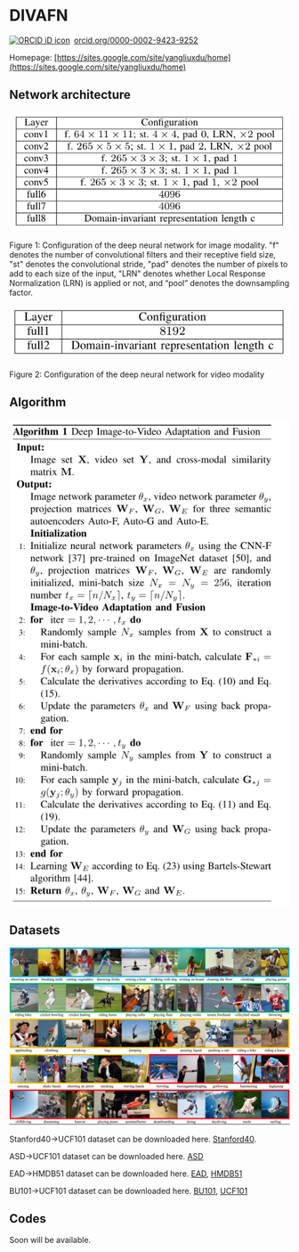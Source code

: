 # DIVAFN

<a href="https://orcid.org/0000-0002-9423-9252" target="orcid.widget" rel="noopener noreferrer" style="vertical-align:top;"><img src="https://orcid.org/sites/default/files/images/orcid_16x16.png" style="width:1em;margin-right:.5em;" alt="ORCID iD icon">orcid.org/0000-0002-9423-9252</a>

Homepage: [https://sites.google.com/site/yangliuxdu/home](https://sites.google.com/site/yangliuxdu/home)

## Network architecture
![Image](Network_image.png)

Figure 1: Configuration of the deep neural network for image modality. "f" denotes the number of convolutional filters and
their receptive field size, "st" denotes the convolutional stride, "pad" denotes the number of pixels to add to each size of the
input, "LRN" denotes whether Local Response Normalization (LRN) is applied or not, and “pool” denotes the downsampling factor.

![Image](Network_video.png)

Figure 2: Configuration of the deep neural network for video modality

## Algorithm

![Image](ALgorithm.png)

## Datasets

![Image](Datasets.png)

Stanford40->UCF101 dataset can be downloaded here. [Stanford40](https://drive.google.com/open?id=1f8XJ-GSIrB1fJFZJzgECYA6w9-OJWiJr).

ASD->UCF101 dataset can be downloaded here. [ASD](https://drive.google.com/open?id=1xor9cfZ-ny-OfBbTnKRR_6oQyebKkD-g)

EAD->HMDB51 dataset can be downloaded here. [EAD](https://drive.google.com/open?id=11GghjBp1jgFKDwvudZGLzPbSuCP4DJfs), [HMDB51](http://serre-lab.clps.brown.edu/resource/hmdb-a-large-human-motion-database/)

BU101->UCF101 dataset can be downloaded here.   [BU101](http://cs-people.bu.edu/sbargal/BU-action/), [UCF101](http://crcv.ucf.edu/data/UCF101.php)


## Codes
Soon will be available.
